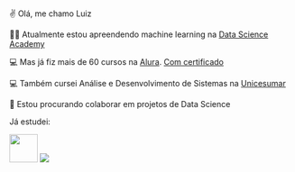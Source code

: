 :v: Olá, me chamo Luiz

:man_technologist: Atualmente estou apreendendo machine learning na [Data Science Academy](https://www.datascienceacademy.com.br/start)

:computer: Mas já fiz mais de 60 cursos na [Alura](https://www.alura.com.br). [Com certificado](https://cursos.alura.com.br/user/lluizsoares96/fullCertificate/b916025d73b5b34c718a32a5cd437432)

:computer: Também cursei Análise e Desenvolvimento de Sistemas na [Unicesumar](https://www.unicesumar.edu.br/home/)

:busts_in_silhouette: Estou procurando colaborar em projetos de Data Science

Já estudei:

<img src="https://cdn.jsdelivr.net/gh/devicons/devicon/icons/docker/docker-original-wordmark.svg" width="50" height="50"/>     <img src="https://cdn.jsdelivr.net/gh/devicons/devicon/icons/flask/flask-original-wordmark.svg" />
          
          
          
